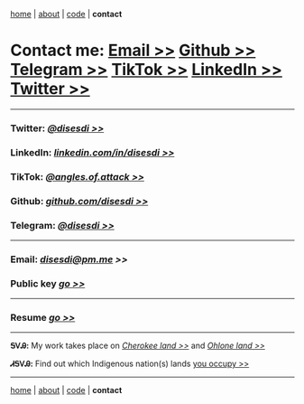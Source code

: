 [home](https://disesdi.github.io/) | [about](https://disesdi.github.io/about.html) | <a href="https://github.com/disesdi/" target="_blank" rel="noopener noreferrer">code</a> | **contact**


# Contact me: <a href="mailto:disesdi@pm.me" target="_blank" rel="noopener noreferrer">Email >></a> <a href="https://github.com/disesdi/" target="_blank" rel="noopener noreferrer">Github >></a> <a href="https://t.me/disesdi" target="_blank" rel="noopener noreferrer">Telegram >></a> <a href="https://www.tiktok.com/@angles.of.attack?_t=8XsMLxMhCXO&_r=1" target="_blank" rel="noopener noreferrer">TikTok >></a> <a href="https://www.linkedin.com/in/disesdi/" target="_blank" rel="noopener noreferrer">LinkedIn >></a> <a href="https://twitter.com/disesdi/" target="_blank" rel="noopener noreferrer">Twitter >></a>


-------

### Twitter: *<a href="https://twitter.com/disesdi/" target="_blank" rel="noopener noreferrer">@disesdi >></a>*


### LinkedIn: *<a href="https://www.linkedin.com/in/disesdi/" target="_blank" rel="noopener noreferrer">linkedin.com/in/disesdi >></a>*


### TikTok: *<a href="https://www.tiktok.com/@angles.of.attack?_t=8XsMLxMhCXO&_r=1" target="_blank" rel="noopener noreferrer">@angles.of.attack >></a>*


### Github: *<a href="https://github.com/disesdi" target="_blank" rel="noopener noreferrer">github.com/disesdi >> </a>*


### Telegram: *<a href="https://t.me/disesdi" target="_blank" rel="noopener noreferrer">@disesdi >></a>* 

-------

### Email: *<a href="mailto:disesdi@pm.me" target="_blank" rel="noopener noreferrer">disesdi@pm.me >></a>* 


### Public key *<a href="https://disesdi.github.io/key.html" target="_blank" rel="noopener noreferrer">go >></a>*

-------

### Resume *<a href="https://disesdi.github.io/disesdi_resume.pdf" target="_blank" rel="noopener noreferrer">go >></a>*

-------


**ᎦᏙᎯ:** My work takes place on *<a href="https://ebci.com/" target="_blank" rel="noopener noreferrer">Cherokee land >></a>* and *<a href="https://indigenousengineering.github.io/about/land.html">Ohlone land >></a>*

**ᏗᎦᏙᎯ:** Find out which Indigenous nation(s) lands <a href="https://native-land.ca/" target="_blank" rel="noopener noreferrer">you occupy >> </a>


------- 

[home](https://disesdi.github.io/) | [about](https://disesdi.github.io/about.html) | <a href="https://github.com/disesdi/" target="_blank" rel="noopener noreferrer">code</a> | **contact**
